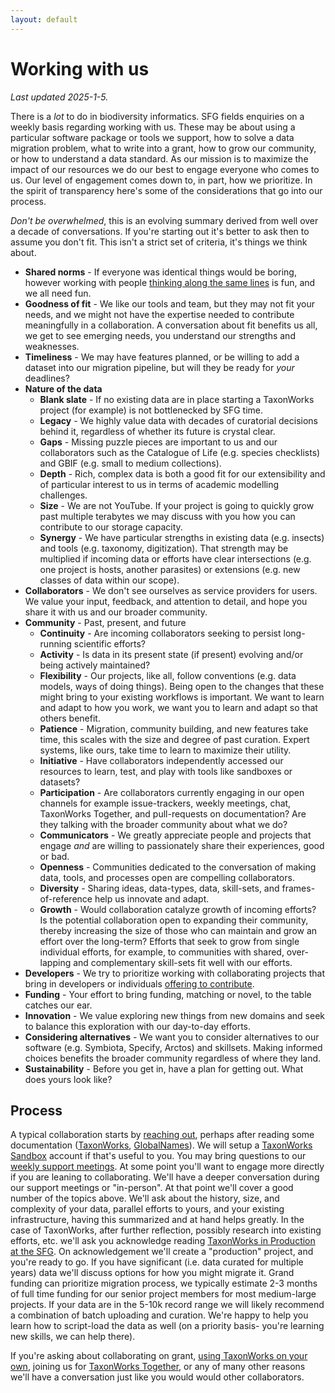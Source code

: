 ```yaml
---
layout: default
---
```

# Working with us

_Last updated 2025-1-5._

There is a _lot_ to do in biodiversity informatics. SFG fields enquiries on a weekly basis regarding working with us. These may be about using a particular software package or tools we support, how to solve a data migration problem, what to write into a grant, how to grow our community, or how to understand a data standard. As our mission is to maximize the impact of our resources we do our best to engage everyone who comes to us. Our level of engagement comes down to, in part, how we prioritize. In the spirit of transparency here's some of the considerations that go into our process.

_Don't be overwhelmed_, this is an evolving summary derived from well over a decade of conversations. If you're starting out it's better to ask then to assume you don't fit.  This isn't a strict set of criteria, it's things we think about. 

* **Shared norms** - If everyone was identical things would be boring, however working with people [thinking along the same lines](sfg_norms.html) is fun, and we all need fun.
* **Goodness of fit** - We like our tools and team, but they may not fit your needs, and we might not have the expertise needed to contribute meaningfully in a collaboration. A conversation about fit benefits us all, we get to see emerging needs, you understand our strengths and weaknesses.
* **Timeliness** - We may have features planned, or be willing to add a dataset into our migration pipeline, but will they be ready for _your_ deadlines?
* **Nature of the data**  
  * **Blank slate** - If no existing data are in place starting a TaxonWorks project (for example) is not bottlenecked by SFG time.
  * **Legacy** - We highly value data with decades of curatorial decisions behind it, regardless of whether its future is crystal clear.
  * **Gaps** - Missing puzzle pieces are important to us and our collaborators such as the Catalogue of Life (e.g. species checklists) and GBIF (e.g. small to medium collections).
  * **Depth** - Rich, complex data is both a good fit for our extensibility and of particular interest to us in terms of academic modelling challenges. 
  * **Size** - We are not YouTube. If your project is going to quickly grow past multiple terabytes we may discuss with you how you can contribute to our storage capacity.
  * **Synergy** - We have particular strengths in existing data (e.g. insects) and tools (e.g. taxonomy, digitization). That strength may be multiplied if incoming data or efforts have clear intersections (e.g. one project is hosts, another parasites) or extensions (e.g. new classes of data within our scope).
* **Collaborators** - We don't see ourselves as service providers for users. We value your input, feedback, and attention to detail, and hope you share it with us and our broader community.
* **Community** - Past, present, and future
  * **Continuity** - Are incoming collaborators seeking to persist long-running scientific efforts?
  * **Activity** - Is data in its present state (if present) evolving and/or being actively maintained?
  * **Flexibility** - Our projects, like all, follow conventions (e.g. data models, ways of doing things). Being open to the changes that these might bring to your existing workflows is important. We want to learn and adapt to how you work, we want you to learn and adapt so that others benefit. 
  * **Patience** - Migration, community building, and new features take time, this scales with the size and degree of past curation. Expert systems, like ours, take time to learn to maximize their utility.
  * **Initiative** - Have collaborators independently accessed our resources to learn, test, and play with tools like sandboxes or datasets?
  * **Participation** - Are collaborators currently engaging in our open channels for example issue-trackers, weekly meetings, chat, TaxonWorks Together, and pull-requests on documentation? Are they talking with the broader community about what we do?
  * **Communicators** - We greatly appreciate people and projects that engage _and_ are willing to passionately share their experiences, good or bad.
  * **Openness** - Communities dedicated to the conversation of making data, tools, and processes open are compelling collaborators.
  * **Diversity** - Sharing ideas, data-types, data, skill-sets, and frames-of-reference help us innovate and adapt.
  * **Growth** - Would collaboration catalyze growth of incoming efforts? Is the potential collaboration open to expanding their community, thereby increasing the size of those who can maintain and grow an effort over the long-term? Efforts that seek to grow from single individual efforts, for example, to communities with shared, over-lapping and complementary skill-sets fit well with our efforts.
* **Developers** - We try to prioritize working with collaborating projects that bring in developers or individuals [offering to contribute](https://docs.taxonworks.org/develop/contributing.html).
* **Funding** - Your effort to bring funding, matching or novel, to the table catches our ear. 
* **Innovation** - We value exploring new things from new domains and seek to balance this exploration with our day-to-day efforts. 
* **Considering alternatives** - We want you to consider alternatives to our software (e.g. Symbiota, Specify, Arctos) and skillsets. Making informed choices benefits the broader community regardless of where they land.
* **Sustainability** - Before you get in, have a plan for getting out. What does yours look like? 

## Process

A typical collaboration starts by [reaching out](/about#contact), perhaps after reading some documentation ([TaxonWorks](https://docs.taxonworks.org), [GlobalNames](https://globalnames.org/docs/home/)). We will setup a [TaxonWorks Sandbox](http://127.0.0.1:4000/docs/taxonworks_sandboxes_at_sfg.html) account if that's useful to you. You may bring questions to our [weekly support meetings](https://speciesfilegroup.org/events.html). At some point you'll want to engage more directly if you are leaning to collaborating. We'll have a deeper conversation during our support meetings or "in-person". At that point we'll cover a good number of the topics above. We'll ask about the history, size, and complexity of your data, parallel efforts to yours, and your existing infrastructure, having this summarized and at hand helps greatly. In the case of TaxonWorks, after further reflection, possibly research into existing efforts, etc. we'll ask you acknowledge reading [TaxonWorks in Production at the SFG](/docs/taxonworks_in_production_at_sfg.html). On acknowledgement we'll create a "production" project, and you're ready to go. If you have significant (i.e. data curated for multiple years) data we'll discuss options for how you might migrate it. Grand funding can prioritize migration process, we typically estimate 2-3 months of full time funding for our senior project members for most medium-large projects. If your data are in the 5-10k record range we will likely recommend a combination of batch uploading and curation. We're happy to help you learn how to script-load the data as well (on a priority basis- you're learning new skills, we can help there).

If you're asking about collaborating on grant, [using TaxonWorks on your own](https://docs.taxonworks.org/develop/Install/Production/), joining us for [TaxonWorks Together](https://together.taxonworks.org), or any of many other reasons we'll have a conversation just like you would would other collaborators.

 
